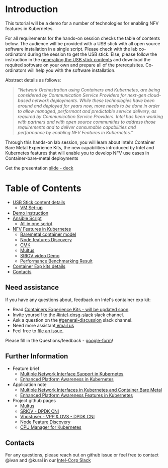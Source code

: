 # Introduction

This tutorial will be a demo for a number of technologies for enabling NFV features in Kubernetes. 

For all requirements for the hands-on session checks the table of contents below. The audience will be provided with a USB stick with all open source software installation in a single script. Please check with the lab co-ordinators during the session to get the USB stick. Else, please follow the instruction in the [generating the USB stick contents](https://github.com/intel/container-experience-kits-demo-area/tree/master/usb-stick#generating-usb-stick-content) and download the required software on your own and prepare all of the prerequisites. Co-ordinators will help you with the software installation.

Abstract details as follows:

> _*"Network Orchestration using Containers and Kubernetes, are being considered by Communication Service Providers for next-gen cloud-based network deployments. While these technologies have been around and deployed for years now, more needs to be done in order to allow managed, performant and predictable service delivery, as required by Communication Service Providers. Intel has been working with partners and with open source communities to address those requirements and to deliver consumable capabilities and performance by enabling NFV Features in Kubernetes."*_

Through this hands-on lab session,  you will learn about Intel’s Container Bare Metal Experience Kits, the new capabilities introduced by Intel and Kubernetes features that will enable you to develop NFV use cases in Container-bare-metal deployments

Get the presentation [slide - deck](https://www.slideshare.net/KuralamudhanRamakris/enabling-nfv-features-in-kubernetes-83572884)


Table of Contents
=================

   * [USB Stick content details](https://github.com/intel/container-experience-kits-demo-area/blob/master/usb-stick/README.md#introduction)
      * [VM Set-up](https://github.com/intel/container-experience-kits-demo-area/blob/master/usb-stick/README.md#automated)
   * [Demo Instruction](https://github.com/intel/container-experience-kits-demo-area/tree/master/workspace#demo-instruction)
   * [Ansible Script](https://github.com/intel/container-experience-kits-demo-area/blob/master/software/README.md#introduction)
      * [All in one script](https://github.com/intel/container-experience-kits-demo-area/blob/master/software/README.md#installation)
   * [NFV Features in Kubernetes](https://github.com/intel/container-experience-kits-demo-area/blob/master/docs/nfv-features-in-k8s/README.md#introduction)
      * [Baremetal container model](https://github.com/intel/container-experience-kits-demo-area/blob/master/docs/nfv-features-in-k8s/README.md#baremetal-container-model)
      * [Node features Discovery](https://github.com/intel/container-experience-kits-demo-area/blob/master/docs/nfv-features-in-k8s/README.md#node-feature-discovery)
      * [CMK](https://github.com/intel/container-experience-kits-demo-area/blob/master/docs/nfv-features-in-k8s/README.md#cmk)
      * [Multus](https://github.com/intel/container-experience-kits-demo-area/blob/master/docs/nfv-features-in-k8s/README.md#multus-cni)
      * [SRIOV video Demo](https://github.com/intel/container-experience-kits-demo-area/blob/master/docs/nfv-features-in-k8s/README.md#sriov-cni)
      * [Performance Benchmarking Result](https://github.com/intel/container-experience-kits-demo-area/blob/master/docs/nfv-features-in-k8s/README.md#performance-figures)
   * [Container Exp kits details](https://github.com/intel/container-experience-kits-demo-area/blob/master/docs/exp-kits/README.md#introduction)
   * [Contacts](#contacts)

## <a name="help"></a>Need assistance

If you have any questions about, feedback on Intel's container exp kit:

- Read [Containers Experience Kits - will be updated soon](https://networkbuilders.intel.com/network-technologies/container-experience-kits).
- Invite yourself to the <a href="https://intel-corp.herokuapp.com/" target="_blank"> #intel-dnsg-slack</a> slack channel.
- Ask a question on the <a href="https://intel-corp-team.slack.com/messages/C4C5RSEER"> #general-discussion</a> slack channel.
- Need more assistant<a href="mailto:kuralamudhan.ramakrishnan@intel.com"> email us</a>
- Feel free to <a href="https://github.com/intel/container-experience-kits-demo-area/issues/new">file an issue.</a>

Please fill in the Questions/feedback -  [google-form](https://goo.gl/forms/iMAvaq8wDY33azlh1)!

## Further Information

* Feature brief
    * [Multiple Network Interface Support in Kubernetes ](https://builders.intel.com/docs/networkbuilders/multiple-network-interfaces-support-in-kubernetes-feature-brief.pdf)
    * [Enhanced Platform Awareness in Kubernetes](https://builders.intel.com/docs/networkbuilders/enhanced-platform-awareness-feature-brief.pdf)
* Application note
    * [Multiple Network Interfaces in Kubernetes and Container Bare Metal ](https://builders.intel.com/docs/networkbuilders/multiple-network-interfaces-in-kubernetes-application-note.pdf)
    * [Enhanced Platform Awareness Features in Kubernetes ](https://builders.intel.com/docs/networkbuilders/enhanced-platform-awareness-in-kubernetes-application-note.pdf)
* Project github pages
    * [Multus](https://github.com/Intel-Corp/multus-cni)
    * [SRIOV - DPDK CNI](https://github.com/Intel-Corp/sriov-cni)
    * [Vhostuser - VPP & OVS - DPDK CNI](https://github.com/intel/vhost-user-net-plugin)
    * [Node Feature Discovery](https://github.com/kubernetes-incubator/node-feature-discovery)
    * [CPU Manager for Kubernetes](https://github.com/Intel-Corp/CPU-Manager-for-Kubernetes)

## Contacts
For any questions, please reach out on github issue or feel free to contact @ivan and @kural in our [Intel-Corp Slack](https://intel-corp.herokuapp.com/)


